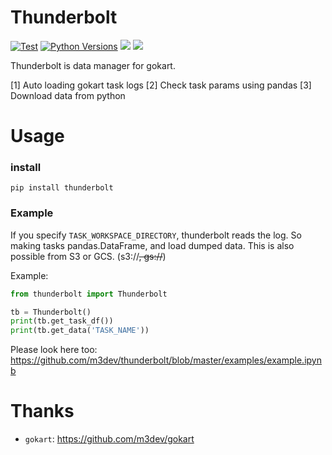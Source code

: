 # Thunderbolt

[![Test](https://github.com/m3dev/thunderbolt/workflows/Test/badge.svg)](https://github.com/m3dev/thunderbolt/actions?query=workflow%3ATest)
[![Python Versions](https://img.shields.io/pypi/pyversions/thunderbolt.svg)](https://pypi.org/project/thunderbolt/)
[![](https://img.shields.io/pypi/v/thunderbolt)](https://pypi.org/project/thunderbolt/)
![](https://img.shields.io/pypi/l/thunderbolt)

Thunderbolt is data manager for gokart.


 [1] Auto loading gokart task logs
 [2] Check task params using pandas
 [3] Download data from python


# Usage

### install
```shell
pip install thunderbolt
```

### Example

If you specify `TASK_WORKSPACE_DIRECTORY`, thunderbolt reads the log.
So making tasks pandas.DataFrame, and load dumped data.
This is also possible from S3 or GCS. (s3://~~, gs://~~)

Example:
```python
from thunderbolt import Thunderbolt

tb = Thunderbolt()
print(tb.get_task_df())
print(tb.get_data('TASK_NAME'))
```

Please look here too: https://github.com/m3dev/thunderbolt/blob/master/examples/example.ipynb


# Thanks

- `gokart`: https://github.com/m3dev/gokart
